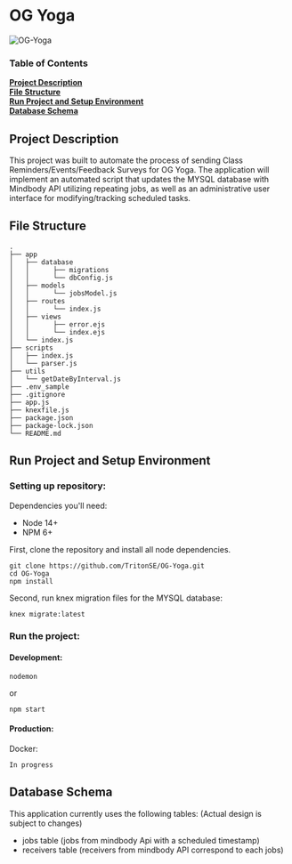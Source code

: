 # OG Yoga

![OG-Yoga](https://img.shields.io/badge/OG--Yoga-PRs%20welcomed-brightgreen)


### Table of Contents
**[Project Description](#Project-Description)**<br>
**[File Structure](#File-Structure)**<br>
**[Run Project and Setup Environment](#Run-Project-and-Setup-Environment)**<br>
**[Database Schema](#Database-Schema)**<br>

## Project Description

This project was built to automate the process of sending Class Reminders/Events/Feedback Surveys
for OG Yoga. 
The application will implement an automated script that updates
the MYSQL database with Mindbody API utilizing repeating jobs, as well as an administrative user interface for
modifying/tracking scheduled tasks.

## File Structure
```
.
├── app
│   ├── database
│   │      ├── migrations
│   │      └── dbConfig.js
│   ├── models
│   │      └── jobsModel.js
│   ├── routes
│   │      └── index.js
│   ├── views
│   │      ├── error.ejs
│   │      └── index.ejs
│   └── index.js
├── scripts
│   ├── index.js
│   └── parser.js
├── utils
│   └── getDateByInterval.js
├── .env_sample
├── .gitignore
├── app.js
├── knexfile.js
├── package.json
├── package-lock.json
└── README.md
```

## Run Project and Setup Environment
### Setting up repository:
Dependencies you'll need: 
- Node 14+
- NPM 6+

First, clone the repository and install all node dependencies. 
```
git clone https://github.com/TritonSE/OG-Yoga.git
cd OG-Yoga
npm install
```

Second, run knex migration files for the MYSQL database:
```
knex migrate:latest
```

### Run the project:
#### Development:
```
nodemon
```
or
```
npm start
```

#### Production:
Docker:
```
In progress
```

## Database Schema
This application currently uses the following tables: (Actual design
is subject to changes)
- jobs table (jobs from mindbody Api with a scheduled timestamp)
- receivers table (receivers from mindbody API correspond to each jobs)
